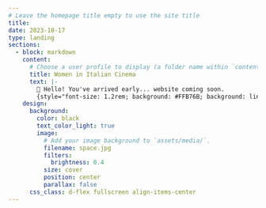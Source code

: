 ```yaml
---
# Leave the homepage title empty to use the site title
title:
date: 2023-10-17
type: landing
sections:
  - block: markdown
    content:
      # Choose a user profile to display (a folder name within `content/authors/`)
      title: Women in Italian Cinema
      text: |-
        👋 Hello! You've arrived early... website coming soon.
        {style="font-size: 1.2rem; background: #FFB76B; background: linear-gradient(to right, #FFB76B 0%, #FFA73D 30%, #FF7C00 60%, #FF7F04 100%); -webkit-background-clip: text; -webkit-text-fill-color: transparent;"}
    design:
      background:
        color: black
        text_color_light: true
        image:
          # Add your image background to `assets/media/`.
          filename: space.jpg
          filters:
            brightness: 0.4
          size: cover
          position: center
          parallax: false
      css_class: d-flex fullscreen align-items-center
---
```

